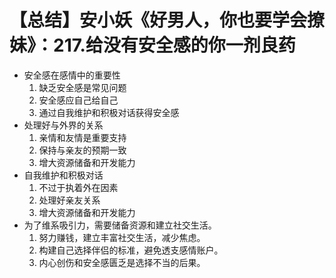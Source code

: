 # 【总结】安小妖《好男人，你也要学会撩妹》：217.给没有安全感的你一剂良药

-   安全感在感情中的重要性
    1.  缺乏安全感是常见问题
    2.  安全感应自己给自己
    3.  通过自我维护和积极对话获得安全感
-   处理好与外界的关系
    1.  亲情和友情是重要支持
    2.  保持与亲友的预期一致
    3.  增大资源储备和开发能力
-   自我维护和积极对话
    1.  不过于执着外在因素
    2.  处理好亲友关系
    3.  增大资源储备和开发能力
-   为了维系吸引力，需要储备资源和建立社交生活。
    1.  努力赚钱，建立丰富社交生活，减少焦虑。
    2.  构建自己选择伴侣的标准，避免透支感情账户。
    3.  内心创伤和安全感匮乏是选择不当的后果。